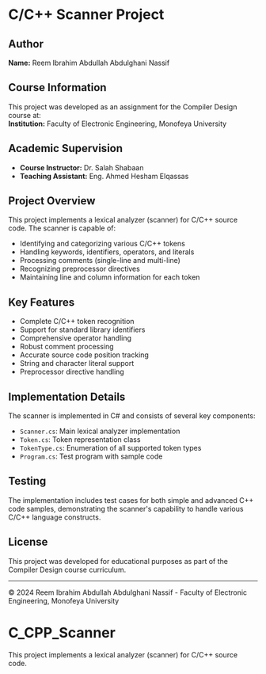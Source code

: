 # C/C++ Scanner Project

## Author
**Name:** Reem Ibrahim Abdullah Abdulghani Nassif

## Course Information
This project was developed as an assignment for the Compiler Design course at:  
**Institution:** Faculty of Electronic Engineering, Monofeya University

## Academic Supervision
- **Course Instructor:** Dr. Salah Shabaan
- **Teaching Assistant:** Eng. Ahmed Hesham Elqassas

## Project Overview
This project implements a lexical analyzer (scanner) for C/C++ source code. The scanner is capable of:
- Identifying and categorizing various C/C++ tokens
- Handling keywords, identifiers, operators, and literals
- Processing comments (single-line and multi-line)
- Recognizing preprocessor directives
- Maintaining line and column information for each token

## Key Features
- Complete C/C++ token recognition
- Support for standard library identifiers
- Comprehensive operator handling
- Robust comment processing
- Accurate source code position tracking
- String and character literal support
- Preprocessor directive handling

## Implementation Details
The scanner is implemented in C# and consists of several key components:
- `Scanner.cs`: Main lexical analyzer implementation
- `Token.cs`: Token representation class
- `TokenType.cs`: Enumeration of all supported token types
- `Program.cs`: Test program with sample code

## Testing
The implementation includes test cases for both simple and advanced C++ code samples, demonstrating the scanner's capability to handle various C/C++ language constructs.

## License
This project was developed for educational purposes as part of the Compiler Design course curriculum.

---
© 2024 Reem Ibrahim Abdullah Abdulghani Nassif - Faculty of Electronic Engineering, Monofeya University
# C_CPP_Scanner
This project implements a lexical analyzer (scanner) for C/C++ source code.

